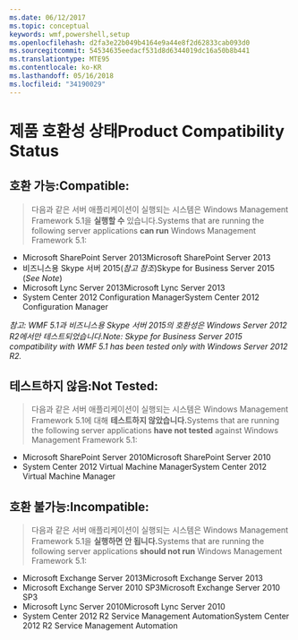 ```yaml
---
ms.date: 06/12/2017
ms.topic: conceptual
keywords: wmf,powershell,setup
ms.openlocfilehash: d2fa3e22b049b4164e9a44e8f2d62833cab093d0
ms.sourcegitcommit: 54534635eedacf531d8d6344019dc16a50b8b441
ms.translationtype: MTE95
ms.contentlocale: ko-KR
ms.lasthandoff: 05/16/2018
ms.locfileid: "34190029"
---
```

# <a name="product-compatibility-status"></a><span data-ttu-id="8c219-102">제품 호환성 상태</span><span class="sxs-lookup"><span data-stu-id="8c219-102">Product Compatibility Status</span></span>

## <a name="compatible"></a><span data-ttu-id="8c219-103">호환 가능:</span><span class="sxs-lookup"><span data-stu-id="8c219-103">Compatible:</span></span>
> <span data-ttu-id="8c219-104">다음과 같은 서버 애플리케이션이 실행되는 시스템은 Windows Management Framework 5.1을 **실행할 수** 있습니다.</span><span class="sxs-lookup"><span data-stu-id="8c219-104">Systems that are running the following server applications **can run** Windows Management Framework 5.1:</span></span>

- <span data-ttu-id="8c219-105">Microsoft SharePoint Server 2013</span><span class="sxs-lookup"><span data-stu-id="8c219-105">Microsoft SharePoint Server 2013</span></span>
- <span data-ttu-id="8c219-106">비즈니스용 Skype 서버 2015(_참고 참조_)</span><span class="sxs-lookup"><span data-stu-id="8c219-106">Skype for Business Server 2015 (_See Note_)</span></span>
- <span data-ttu-id="8c219-107">Microsoft Lync Server 2013</span><span class="sxs-lookup"><span data-stu-id="8c219-107">Microsoft Lync Server 2013</span></span>
- <span data-ttu-id="8c219-108">System Center 2012 Configuration Manager</span><span class="sxs-lookup"><span data-stu-id="8c219-108">System Center 2012 Configuration Manager</span></span>

<span data-ttu-id="8c219-109">_참고: WMF 5.1과 비즈니스용 Skype 서버 2015의 호환성은 Windows Server 2012 R2에서만 테스트되었습니다._</span><span class="sxs-lookup"><span data-stu-id="8c219-109">_Note: Skype for Business Server 2015 compatibility with WMF 5.1 has been tested only with Windows Server 2012 R2._</span></span>

## <a name="not-tested"></a><span data-ttu-id="8c219-110">테스트하지 않음:</span><span class="sxs-lookup"><span data-stu-id="8c219-110">Not Tested:</span></span>
> <span data-ttu-id="8c219-111">다음과 같은 서버 애플리케이션이 실행되는 시스템은 Windows Management Framework 5.1에 대해 **테스트하지 않았습니다.**</span><span class="sxs-lookup"><span data-stu-id="8c219-111">Systems that are running the following server applications **have not tested** against Windows Management Framework 5.1:</span></span>

- <span data-ttu-id="8c219-112">Microsoft SharePoint Server 2010</span><span class="sxs-lookup"><span data-stu-id="8c219-112">Microsoft SharePoint Server 2010</span></span>
- <span data-ttu-id="8c219-113">System Center 2012 Virtual Machine Manager</span><span class="sxs-lookup"><span data-stu-id="8c219-113">System Center 2012 Virtual Machine Manager</span></span>

## <a name="incompatible"></a><span data-ttu-id="8c219-114">호환 불가능:</span><span class="sxs-lookup"><span data-stu-id="8c219-114">Incompatible:</span></span>
> <span data-ttu-id="8c219-115">다음과 같은 서버 애플리케이션이 실행되는 시스템은 Windows Management Framework 5.1을 **실행하면 안 됩니다.**</span><span class="sxs-lookup"><span data-stu-id="8c219-115">Systems that are running the following server applications **should not run** Windows Management Framework 5.1:</span></span>

- <span data-ttu-id="8c219-116">Microsoft Exchange Server 2013</span><span class="sxs-lookup"><span data-stu-id="8c219-116">Microsoft Exchange Server 2013</span></span>
- <span data-ttu-id="8c219-117">Microsoft Exchange Server 2010 SP3</span><span class="sxs-lookup"><span data-stu-id="8c219-117">Microsoft Exchange Server 2010 SP3</span></span>
- <span data-ttu-id="8c219-118">Microsoft Lync Server 2010</span><span class="sxs-lookup"><span data-stu-id="8c219-118">Microsoft Lync Server 2010</span></span>
- <span data-ttu-id="8c219-119">System Center 2012 R2 Service Management Automation</span><span class="sxs-lookup"><span data-stu-id="8c219-119">System Center 2012 R2 Service Management Automation</span></span>

